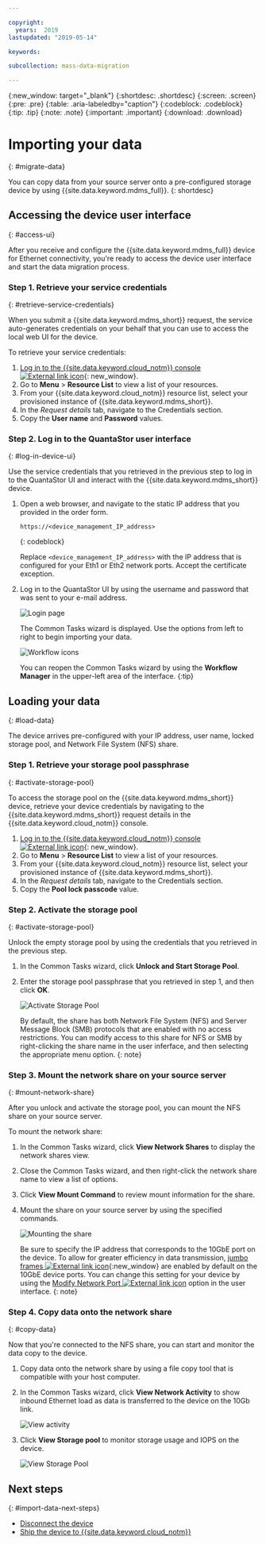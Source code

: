 ```yaml
---

copyright:
  years:  2019
lastupdated: "2019-05-14"

keywords:

subcollection: mass-data-migration

---
```


{:new_window: target="_blank"}
{:shortdesc: .shortdesc}
{:screen: .screen}
{:pre: .pre}
{:table: .aria-labeledby="caption"}
{:codeblock: .codeblock}
{:tip: .tip}
{:note: .note}
{:important: .important}
{:download: .download}

# Importing your data
{: #migrate-data}

You can copy data from your source server onto a pre-configured storage device by using {{site.data.keyword.mdms_full}}.
{: shortdesc}

## Accessing the device user interface
{: #access-ui}

After you receive and configure the {{site.data.keyword.mdms_full}} device for Ethernet connectivity, you're ready to access the device user interface and start the data migration process.

### Step 1. Retrieve your service credentials
{: #retrieve-service-credentials}

When you submit a {{site.data.keyword.mdms_short}} request, the service auto-generates credentials on your behalf that you can use to access the local web UI for the device. 

To retrieve your service credentials:

1. [Log in to the {{site.data.keyword.cloud_notm}} console ![External link icon](../../icons/launch-glyph.svg "External link icon")](https://{DomainName}/){: new_window}.
2. Go to **Menu** &gt; **Resource List** to view a list of your resources.
3. From your {{site.data.keyword.cloud_notm}} resource list, select your provisioned instance of {{site.data.keyword.mdms_short}}.
4. In the _Request details_ tab, navigate to the Credentials section.
5. Copy the **User name** and **Password** values.

### Step 2. Log in to the QuantaStor user interface
{: #log-in-device-ui}

Use the service credentials that you retrieved in the previous step to log in to the QuantaStor UI and interact with the {{site.data.keyword.mdms_short}} device.

1. Open a web browser, and navigate to the static IP address that you provided in the order form.

   ```
   https://<device_management_IP_address>
   ```
   {: codeblock}

   Replace `<device_management_IP_address>` with the IP address that is configured for your Eth1 or Eth2 network ports. Accept the certificate exception.

2. Log in to the QuantaStor UI by using the username and password that was sent to your e-mail address.

   ![Login page](/images/login.png)

   The Common Tasks wizard is displayed. Use the options from left to right to begin importing your data.

   ![Workflow icons](/images/workflow.png)

   You can reopen the Common Tasks wizard by using the **Workflow Manager** in the upper-left area of the interface.
   {:tip}

## Loading your data
{: #load-data}

The device arrives pre-configured with your IP address, user name, locked storage pool, and Network File System (NFS) share.

### Step 1. Retrieve your storage pool passphrase
{: #activate-storage-pool}

To access the storage pool on the {{site.data.keyword.mdms_short}} device, retrieve your device credentials by navigating to the {{site.data.keyword.mdms_short}} request details in the {{site.data.keyword.cloud_notm}} console.

1. [Log in to the {{site.data.keyword.cloud_notm}} console ![External link icon](../../icons/launch-glyph.svg "External link icon")](https://{DomainName}/){: new_window}.
2. Go to **Menu** &gt; **Resource List** to view a list of your resources.
3. From your {{site.data.keyword.cloud_notm}} resource list, select your provisioned instance of {{site.data.keyword.mdms_short}}.
4. In the _Request details_ tab, navigate to the Credentials section.
5. Copy the **Pool lock passcode** value.

### Step 2. Activate the storage pool
{: #activate-storage-pool}

Unlock the empty storage pool by using the credentials that you retrieved in the previous step.

1. In the Common Tasks wizard, click **Unlock and Start Storage Pool**.
2. Enter the storage pool passphrase that you retrieved in step 1, and then click **OK**.
      
   ![Activate Storage Pool](/images/StartStoragePool.png)

   By default, the share has both Network File System (NFS) and Server Message Block (SMB) protocols that are enabled with no access restrictions. You can modify access to this share for NFS or SMB by right-clicking the share name in the user inferface, and then selecting the appropriate menu option.
   {: note}

### Step 3. Mount the network share on your source server
{: #mount-network-share}

After you unlock and activate the storage pool, you can mount the NFS share on your source server.

To mount the network share: 

1. In the Common Tasks wizard, click **View Network Shares** to display the network shares view.
2. Close the Common Tasks wizard, and then right-click the network share name to view a list of options. 
3. Click **View Mount Command** to review mount information for the share.
4. Mount the share on your source server by using the specified commands.

   ![Mounting the share](/images/MountCommand.png)

   Be sure to specify the IP address that corresponds to the 10GbE port on the device. To allow for greater efficiency in data transmission, [jumbo frames ![External link icon](../../icons/launch-glyph.svg "External link icon")](https://en.wikipedia.org/wiki/Jumbo_frame){:new_window} are enabled by default on the 10GbE device ports. You can change this setting for your device by using the [Modify Network Port ![External link icon](../../icons/launch-glyph.svg "External link icon")](https://wiki.osnexus.com/index.php?title=Network_Port_Modify) option in the user interface.
   {: note}

### Step 4. Copy data onto the network share
{: #copy-data}

Now that you're connected to the NFS share, you can start and monitor the data copy to the device.

1. Copy data onto the network share by using a file copy tool that is compatible with your host computer.

2. In the Common Tasks wizard, click **View Network Activity** to show inbound Ethernet load as data is transferred to the device on the 10Gb link.
   
    ![View activity](/images/NetworkPerf.png)
3. Click **View Storage pool** to monitor storage usage and IOPS on the device.
   
    ![View Storage Pool](/images/PoolPerf.png)

## Next steps
{: #import-data-next-steps}

- [Disconnect the device](/docs/infrastructure/mass-data-migration?topic=mass-data-migration-disconnect-device)
- [Ship the device to {{site.data.keyword.cloud_notm}}](/docs/infrastructure/mass-data-migration?topic=mass-data-migration-ship-device)